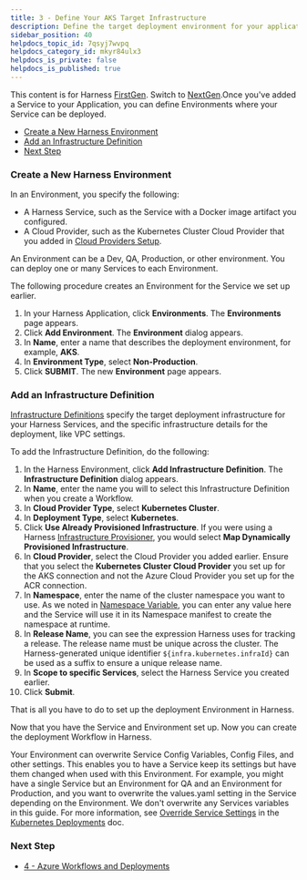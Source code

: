 ```yaml
---
title: 3 - Define Your AKS Target Infrastructure
description: Define the target deployment environment for your application.
sidebar_position: 40
helpdocs_topic_id: 7qsyj7wvpq
helpdocs_category_id: mkyr84ulx3
helpdocs_is_private: false
helpdocs_is_published: true
---
```


This content is for Harness [FirstGen](../../../../getting-started/harness-first-gen-vs-harness-next-gen.md). Switch to [NextGen](https://docs.harness.io/article/m7nkbph0ac).Once you've added a Service to your Application, you can define Environments where your Service can be deployed.

* [Create a New Harness Environment](3-azure-environment.md#create-a-new-harness-environment)
* [Add an Infrastructure Definition](3-azure-environment.md#add-an-infrastructure-definition)
* [Next Step](3-azure-environment.md#next-step)

### Create a New Harness Environment

In an Environment, you specify the following:

* A Harness Service, such as the Service with a Docker image artifact you configured.
* A Cloud Provider, such as the Kubernetes Cluster Cloud Provider that you added in [Cloud Providers Setup](1-harness-account-setup.md#cloud-providers-setup).

An Environment can be a Dev, QA, Production, or other environment. You can deploy one or many Services to each Environment.

The following procedure creates an Environment for the Service we set up earlier.

1. In your Harness Application, click **Environments**. The **Environments** page appears.
2. Click **Add Environment**. The **Environment** dialog appears.
3. In **Name**, enter a name that describes the deployment environment, for example, **AKS**.
4. In **Environment Type**, select **Non-Production**.
5. Click **SUBMIT**. The new **Environment** page appears.

### Add an Infrastructure Definition

[​Infrastructure Definitions](../../model-cd-pipeline/environments/infrastructure-definitions.md) specify the target deployment infrastructure for your Harness Services, and the specific infrastructure details for the deployment, like VPC settings. 

To add the Infrastructure Definition, do the following:

1. In the Harness Environment, click **Add Infrastructure Definition**. The **Infrastructure Definition** dialog appears.
2. In **Name**, enter the name you will to select this Infrastructure Definition when you create a Workflow.
3. In **Cloud Provider Type**, select **Kubernetes Cluster**.
4. In **Deployment Type**, select **Kubernetes**.
5. Click **Use Already Provisioned Infrastructure**. If you were using a Harness [Infrastructure Provisioner](../../model-cd-pipeline/infrastructure-provisioner/add-an-infra-provisioner.md), you would select **Map Dynamically Provisioned Infrastructure**.
6. In **Cloud Provider**, select the Cloud Provider you added earlier. Ensure that you select the **Kubernetes Cluster Cloud Provider** you set up for the AKS connection and not the Azure Cloud Provider you set up for the ACR connection.
7. In **Namespace**, enter the name of the cluster namespace you want to use. As we noted in [Namespace Variable](2-service-and-artifact-source.md#namespace-variable), you can enter any value here and the Service will use it in its Namespace manifest to create the namespace at runtime.
8. In **Release Name**, you can see the expression Harness uses for tracking a release. The release name must be unique across the cluster. The Harness-generated unique identifier `${infra.kubernetes.infraId}` can be used as a suffix to ensure a unique release name.
9. In **Scope to specific Services**, select the Harness Service you created earlier.
10. Click **Submit**.

That is all you have to do to set up the deployment Environment in Harness.

Now that you have the Service and Environment set up. Now you can create the deployment Workflow in Harness.

Your Environment can overwrite Service Config Variables, Config Files, and other settings. This enables you to have a Service keep its settings but have them changed when used with this Environment. For example, you might have a single Service but an Environment for QA and an Environment for Production, and you want to overwrite the values.yaml setting in the Service depending on the Environment. We don't overwrite any Services variables in this guide. For more information, see [Override Service Settings](https://docs.harness.io/article/2gffsizl8u-kubernetes-environments#override_service_settings) in the [Kubernetes Deployments](../../kubernetes-deployments/kubernetes-deployments-overview.md) doc.

### Next Step

* [4 - Azure Workflows and Deployments](4-azure-workflows-and-deployments.md)

